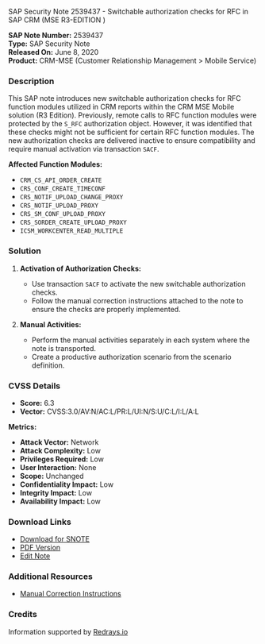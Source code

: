 SAP Security Note 2539437 - Switchable authorization checks for RFC in SAP CRM (MSE R3-EDITION )

**SAP Note Number:** 2539437  
**Type:** SAP Security Note  
**Released On:** June 8, 2020  
**Product:** CRM-MSE (Customer Relationship Management > Mobile Service)

### Description

This SAP note introduces new switchable authorization checks for RFC function modules utilized in CRM reports within the CRM MSE Mobile solution (R3 Edition). Previously, remote calls to RFC function modules were protected by the `S_RFC` authorization object. However, it was identified that these checks might not be sufficient for certain RFC function modules. The new authorization checks are delivered inactive to ensure compatibility and require manual activation via transaction `SACF`.

**Affected Function Modules:**
- `CRM_CS_API_ORDER_CREATE`
- `CRS_CONF_CREATE_TIMECONF`
- `CRS_NOTIF_UPLOAD_CHANGE_PROXY`
- `CRS_NOTIF_UPLOAD_PROXY`
- `CRS_SM_CONF_UPLOAD_PROXY`
- `CRS_SORDER_CREATE_UPLOAD_PROXY`
- `ICSM_WORKCENTER_READ_MULTIPLE`

### Solution

1. **Activation of Authorization Checks:**
   - Use transaction `SACF` to activate the new switchable authorization checks.
   - Follow the manual correction instructions attached to the note to ensure the checks are properly implemented.

2. **Manual Activities:**
   - Perform the manual activities separately in each system where the note is transported.
   - Create a productive authorization scenario from the scenario definition.

### CVSS Details

- **Score:** 6.3  
- **Vector:** CVSS:3.0/AV:N/AC:L/PR:L/UI:N/S:U/C:L/I:L/A:L

**Metrics:**
- **Attack Vector:** Network
- **Attack Complexity:** Low
- **Privileges Required:** Low
- **User Interaction:** None
- **Scope:** Unchanged
- **Confidentiality Impact:** Low
- **Integrity Impact:** Low
- **Availability Impact:** Low

### Download Links

- [Download for SNOTE](https://notesdownloads.sap.com/note/0040000000960182020)
- [PDF Version](https://me.sap.com/sap/support/sfm/notes/print/0002539437?language=en-US&token=C1FE6FD0E1BFB790D8D4A390FD43983A)
- [Edit Note](https://me.sap.com/sap/support/notes/edit/0002539437)

### Additional Resources

- [Manual Correction Instructions](https://me.sap.com/corrins/0002539437/1)

### Credits

Information supported by [Redrays.io](https://redrays.io)